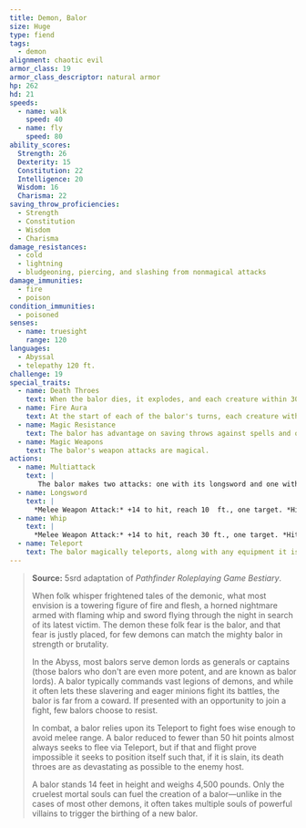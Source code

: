 ```yaml
---
title: Demon, Balor
size: Huge
type: fiend
tags:
  - demon
alignment: chaotic evil
armor_class: 19
armor_class_descriptor: natural armor
hp: 262
hd: 21
speeds:
  - name: walk
    speed: 40
  - name: fly
    speed: 80
ability_scores:
  Strength: 26
  Dexterity: 15
  Constitution: 22
  Intelligence: 20
  Wisdom: 16
  Charisma: 22
saving_throw_proficiencies:
  - Strength
  - Constitution
  - Wisdom
  - Charisma
damage_resistances:
  - cold
  - lightning
  - bludgeoning, piercing, and slashing from nonmagical attacks
damage_immunities:
  - fire
  - poison
condition_immunities:
  - poisoned
senses:
  - name: truesight
    range: 120
languages:
  - Abyssal
  - telepathy 120 ft.
challenge: 19
special_traits:
  - name: Death Throes
    text: When the balor dies, it explodes, and each creature within 30 feet of it must make a DC 20 Dexterity saving throw, taking 70 (20d6) fire damage on a failed save, or half as much damage on a successful one. The explosion ignites flammable objects in that area that aren't being worn or carried, and it destroys the balor's weapons.
  - name: Fire Aura
    text: At the start of each of the balor's turns, each creature within 5 feet of it takes 10 (3d6) fire damage, and flammable objects in the aura that aren't being worn or carried ignite. A creature that touches the balor or hits it with a melee attack while within 5 feet of it takes 10 (3d6) fire damage.
  - name: Magic Resistance
    text: The balor has advantage on saving throws against spells and other magical effects.
  - name: Magic Weapons
    text: The balor's weapon attacks are magical.
actions:
  - name: Multiattack
    text: |
       The balor makes two attacks: one with its longsword and one with its whip.
  - name: Longsword
    text: |
      *Melee Weapon Attack:* +14 to hit, reach 10  ft., one target. *Hit:* 21 (3d8 + 8) slashing damage plus  13 (3d8) lightning damage. If the balor scores a critical hit, it rolls damage dice three times, instead of twice.
  - name: Whip
    text: |
      *Melee Weapon Attack:* +14 to hit, reach 30 ft., one target. *Hit:* 15 (2d6 + 8) slashing damage plus 10 (3d6) fire damage, and the target must succeed on a DC 20 Strength saving throw or be pulled up to 25 feet toward the balor.
  - name: Teleport
    text: The balor magically teleports, along with any equipment it is wearing or carrying, up to 120 feet to an unoccupied space it can see.
---
```


> **Source:** 5srd adaptation of *Pathfinder Roleplaying Game Bestiary*.
>
> When folk whisper frightened tales of the demonic, what most envision is a towering figure of fire and flesh, a horned nightmare armed with flaming whip and sword flying through the night in search of its latest victim. The demon these folk fear is the balor, and that fear is justly placed, for few demons can match the mighty balor in strength or brutality.
>
> In the Abyss, most balors serve demon lords as generals or captains (those balors who don't are even more potent, and are known as balor lords). A balor typically commands vast legions of demons, and while it often lets these slavering and eager minions fight its battles, the balor is far from a coward. If presented with an opportunity to join a fight, few balors choose to resist.
>
> In combat, a balor relies upon its Teleport to fight foes wise enough to avoid melee range. A balor reduced to fewer than 50 hit points almost always seeks to flee via Teleport, but if that and flight prove impossible it seeks to position itself such that, if it is slain, its death throes are as devastating as possible to the enemy host.
>
> A balor stands 14 feet in height and weighs 4,500 pounds. Only the cruelest mortal souls can fuel the creation of a balor—unlike in the cases of most other demons, it often takes multiple souls of powerful villains to trigger the birthing of a new balor.
